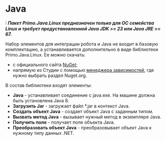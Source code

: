 # Java

:grey_exclamation: ***Пакет **Primo.Java.Linux** предназначен только для ОС семейства Linux и требует предустановленной Java JDK >= 23 или Java JRE >= 67.***

Набор элементов для интеграции робота и Java не входит в базовую комплектацию, а устанавливается дополнительно в виде библиотеки Primo.Java.Linux. Ее можно скачать:
* с официального сайта [NuGet](https://www.nuget.org/packages/Primo.Java.Linux);
* напрямую из Студии с помощью [менеджера зависимостей](https://docs.primo-rpa.ru/primo-rpa/primo-rpa-studio-linux/projects/manage-dependencies#menedzher-zavisimostei), где нужно выбрать раздел Nuget.org.

В состав библиотеки входят элементы:
* **Java** - устанавливает соединение с java.exe. На машине должна быть установлена Java 8.
*  **Загрузить Jar** - загружает файл \*.jar в контекст Java.
*  **Создать объект Java** - создает объект Java с заданным типом.
*  **Вызвать метод Java** - вызывает нужный метод в экземпляре Java.
*  **Получить поле** - получает поле объекта Java.
*  **Преобразовать объект Java** -  преобразовывает объект Java к нужному типу данных .NET.

